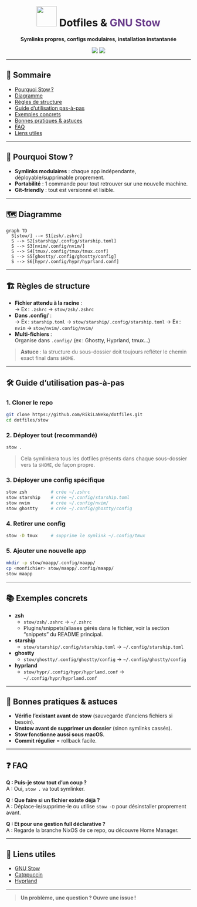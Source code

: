 <!--
README Stow · dotfiles de RikiLaNeko
Dernière mise à jour : 2025-07-02
-->

<h1 align="center"><img src="https://raw.githubusercontent.com/catppuccin/catppuccin/main/assets/logos/exports/1544x1544_circle.png" width="55"/> Dotfiles & <span style="color:#6a3d8b;">GNU Stow</span></h1>
<p align="center">
  <b>Symlinks propres, configs modulaires, installation instantanée</b>
</p>

<p align="center">
  <a href="https://www.gnu.org/software/stow/"><img src="https://img.shields.io/badge/Stow-Portable-green?style=flat-square&logo=gnu"></a>
  <a href="https://catppuccin.com/"><img src="https://img.shields.io/badge/Theme-Catppuccin-F5C2E7?logo=paintpalette&logoColor=white&style=flat-square"></a>
</p>

---

## 📖 Sommaire

- [Pourquoi Stow ?](#pourquoi-stow)
- [Diagramme](#diagramme)
- [Règles de structure](#règles-de-structure)
- [Guide d’utilisation pas-à-pas](#guide-dutilisation-pas-à-pas)
- [Exemples concrets](#exemples-concrets)
- [Bonnes pratiques & astuces](#bonnes-pratiques--astuces)
- [FAQ](#faq)
- [Liens utiles](#liens-utiles)

---

## 🌈 Pourquoi Stow ?

- **Symlinks modulaires** : chaque app indépendante, déployable/supprimable proprement.
- **Portabilité** : 1 commande pour tout retrouver sur une nouvelle machine.
- **Git-friendly** : tout est versionné et lisible.

---

## 🗺️ Diagramme

```mermaid
graph TD
  S[stow/] --> S1[zsh/.zshrc]
  S --> S2[starship/.config/starship.toml]
  S --> S3[nvim/.config/nvim/]
  S --> S4[tmux/.config/tmux/tmux.conf]
  S --> S5[ghostty/.config/ghostty/config]
  S --> S6[hypr/.config/hypr/hyprland.conf]
```

---

## 🏗️ Règles de structure

- **Fichier attendu à la racine** :  
  → Ex : `.zshrc` → `stow/zsh/.zshrc`
- **Dans .config/** :  
  → Ex : `starship.toml` → `stow/starship/.config/starship.toml`
  → Ex : `nvim` → `stow/nvim/.config/nvim/`
- **Multi-fichiers** :  
  Organise dans `.config/` (ex : Ghostty, Hyprland, tmux...)

> **Astuce** : la structure du sous-dossier doit toujours refléter le chemin exact final dans `$HOME`.

---

## 🛠️ Guide d’utilisation pas-à-pas

### 1. Cloner le repo

```bash
git clone https://github.com/RikiLaNeko/dotfiles.git
cd dotfiles/stow
```

### 2. Déployer tout (recommandé)

```bash
stow .
```

> Cela symlinkera tous les dotfiles présents dans chaque sous-dossier vers ta `$HOME`, de façon propre.

### 3. Déployer une config spécifique

```bash
stow zsh         # crée ~/.zshrc
stow starship    # crée ~/.config/starship.toml
stow nvim        # crée ~/.config/nvim/
stow ghostty     # crée ~/.config/ghostty/config
```

### 4. Retirer une config

```bash
stow -D tmux     # supprime le symlink ~/.config/tmux
```

### 5. Ajouter une nouvelle app

```bash
mkdir -p stow/maapp/.config/maapp/
cp <monfichier> stow/maapp/.config/maapp/
stow maapp
```

---

## 📚 Exemples concrets

- **zsh**
  - `stow/zsh/.zshrc` → `~/.zshrc`
  - Plugins/snippets/aliases gérés dans le fichier, voir la section “snippets” du README principal.
- **starship**
  - `stow/starship/.config/starship.toml` → `~/.config/starship.toml`
- **ghostty**
  - `stow/ghostty/.config/ghostty/config` → `~/.config/ghostty/config`
- **hyprland**
  - `stow/hypr/.config/hypr/hyprland.conf` → `~/.config/hypr/hyprland.conf`

---

## 💎 Bonnes pratiques & astuces

- **Vérifie l’existant avant de stow** (sauvegarde d’anciens fichiers si besoin).
- **Unstow avant de supprimer un dossier** (sinon symlinks cassés).
- **Stow fonctionne aussi sous macOS**.
- **Commit régulier** = rollback facile.

---

## ❓ FAQ

**Q : Puis-je stow tout d’un coup ?**  
A : Oui, `stow .` va tout symlinker.

**Q : Que faire si un fichier existe déjà ?**  
A : Déplace-le/supprime-le ou utilise `stow -D` pour désinstaller proprement avant.

**Q : Et pour une gestion full déclarative ?**  
A : Regarde la branche NixOS de ce repo, ou découvre Home Manager.

---

## 🔗 Liens utiles

- [GNU Stow](https://www.gnu.org/software/stow/)
- [Catppuccin](https://catppuccin.com/)
- [Hyprland](https://hyprland.org/)

---

> **Un problème, une question ? Ouvre une issue !**
